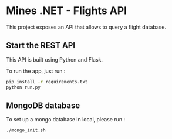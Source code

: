 # Mines .NET - Flights API

This project exposes an API that allows to query a flight database.

## Start the REST API

This API is built using Python and Flask.

To run the app, just run :

``` bash
pip install -r requirements.txt
python run.py
```

## MongoDB database

To set up a mongo database in local, please run :
``` bash
./mongo_init.sh
```
